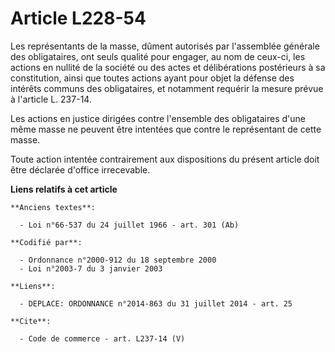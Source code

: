 # Article L228-54

Les représentants de la masse, dûment autorisés par l'assemblée générale des obligataires, ont seuls qualité pour engager, au
nom de ceux-ci, les actions en nullité de la société ou des actes et délibérations postérieurs à sa constitution, ainsi que
toutes actions ayant pour objet la défense des intérêts communs des obligataires, et notamment requérir la mesure prévue à
l'article L. 237-14. 

Les actions en justice dirigées contre l'ensemble des obligataires d'une même masse ne peuvent être intentées que contre le
représentant de cette masse. 

Toute action intentée contrairement aux dispositions du présent article doit être déclarée d'office irrecevable.

**Liens relatifs à cet article**

	**Anciens textes**:

	  - Loi n°66-537 du 24 juillet 1966 - art. 301 (Ab)

	**Codifié par**:

	  - Ordonnance n°2000-912 du 18 septembre 2000
	  - Loi n°2003-7 du 3 janvier 2003

	**Liens**:

	  - DEPLACE: ORDONNANCE n°2014-863 du 31 juillet 2014 - art. 25

	**Cite**:

	  - Code de commerce - art. L237-14 (V)

